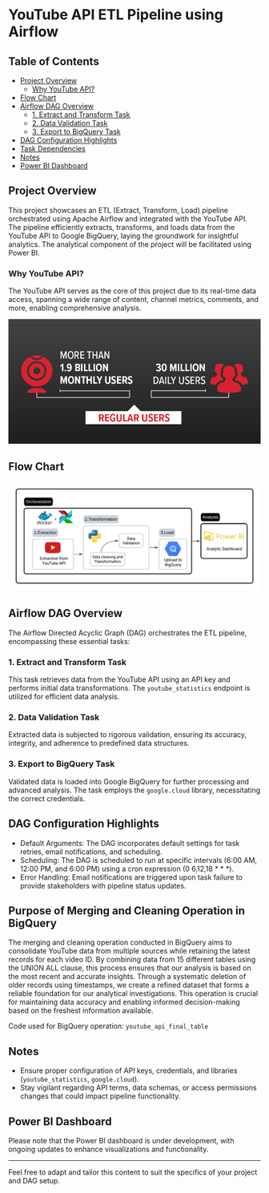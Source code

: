 # YouTube API ETL Pipeline using Airflow

## Table of Contents

- [Project Overview](#project-overview)
  - [Why YouTube API?](#why-youtube-api)
- [Flow Chart](#flow-chart)
- [Airflow DAG Overview](#airflow-dag-overview)
  - [1. Extract and Transform Task](#1-extract-and-transform-task)
  - [2. Data Validation Task](#2-data-validation-task)
  - [3. Export to BigQuery Task](#3-export-to-bigquery-task)
- [DAG Configuration Highlights](#dag-configuration-highlights)
- [Task Dependencies](#task-dependencies)
- [Notes](#notes)
- [Power BI Dashboard](#power-bi-dashboard)

## Project Overview

This project showcases an ETL (Extract, Transform, Load) pipeline orchestrated using Apache Airflow and integrated with the YouTube API. The pipeline efficiently extracts, transforms, and loads data from the YouTube API to Google BigQuery, laying the groundwork for insightful analytics. The analytical component of the project will be facilitated using Power BI.

### Why YouTube API?

The YouTube API serves as the core of this project due to its real-time data access, spanning a wide range of content, channel metrics, comments, and more, enabling comprehensive analysis.

![youtube](infographic.png)

## Flow Chart

![Flow Chart](flow_chart.png)

## Airflow DAG Overview

The Airflow Directed Acyclic Graph (DAG) orchestrates the ETL pipeline, encompassing these essential tasks:

### 1. Extract and Transform Task

This task retrieves data from the YouTube API using an API key and performs initial data transformations. The `youtube_statistics` endpoint is utilized for efficient data analysis.

### 2. Data Validation Task

Extracted data is subjected to rigorous validation, ensuring its accuracy, integrity, and adherence to predefined data structures.

### 3. Export to BigQuery Task

Validated data is loaded into Google BigQuery for further processing and advanced analysis. The task employs the `google.cloud` library, necessitating the correct credentials.

## DAG Configuration Highlights

- Default Arguments: The DAG incorporates default settings for task retries, email notifications, and scheduling.
- Scheduling: The DAG is scheduled to run at specific intervals (6:00 AM, 12:00 PM, and 6:00 PM) using a cron expression (0 6,12,18 * * *).
- Error Handling: Email notifications are triggered upon task failure to provide stakeholders with pipeline status updates.

## Purpose of Merging and Cleaning Operation in BigQuery

The merging and cleaning operation conducted in BigQuery aims to consolidate YouTube data from multiple sources while retaining the latest records for each video ID. By combining data from 15 different tables using the UNION ALL clause, this process ensures that our analysis is based on the most recent and accurate insights. Through a systematic deletion of older records using timestamps, we create a refined dataset that forms a reliable foundation for our analytical investigations. This operation is crucial for maintaining data accuracy and enabling informed decision-making based on the freshest information available.

Code used for BigQuery operation: `youtube_api_final_table`

## Notes

- Ensure proper configuration of API keys, credentials, and libraries (`youtube_statistics`, `google.cloud`).
- Stay vigilant regarding API terms, data schemas, or access permissions changes that could impact pipeline functionality.

## Power BI Dashboard

Please note that the Power BI dashboard is under development, with ongoing updates to enhance visualizations and functionality.

---

Feel free to adapt and tailor this content to suit the specifics of your project and DAG setup.
